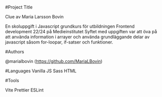 #Project Title

Clue av Maria Larsson Bovin

En skoluppgift i Javascript grundkurs för utbildningen Frontend development 22/24 på Medieinstitutet Syftet med uppgiften var att öva på att använda information i arrayer och använda grundläggande delar av javascript såsom for-loopar, if-satser och funktioner.

#Authors

@marialbovin (https://github.com/MariaLBovin)

#Languages 
Vanilla JS Sass HTML

#Tools

Vite Prettier ESLint